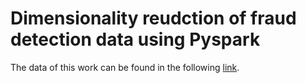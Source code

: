 # Dimensionality reudction of fraud detection data using Pyspark


























The data of this work can be found in the following [link](https://www.kaggle.com/datasets/shivamb/vehicle-claim-fraud-detection).


